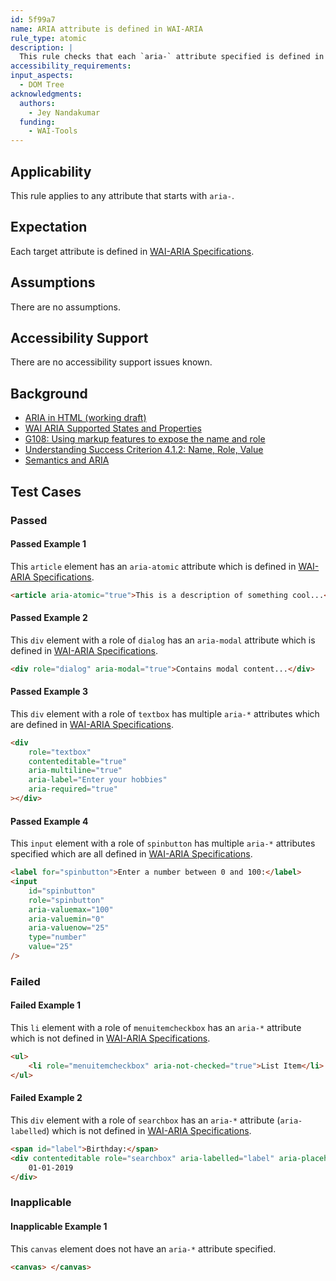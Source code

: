 ```yaml
---
id: 5f99a7
name: ARIA attribute is defined in WAI-ARIA
rule_type: atomic
description: |
  This rule checks that each `aria-` attribute specified is defined in ARIA 1.1.
accessibility_requirements:
input_aspects:
  - DOM Tree
acknowledgments:
  authors:
    - Jey Nandakumar
  funding:
    - WAI-Tools
---
```


## Applicability

This rule applies to any attribute that starts with `aria-`.

## Expectation

Each target attribute is defined in [WAI-ARIA Specifications][].

## Assumptions

There are no assumptions.

## Accessibility Support

There are no accessibility support issues known.

## Background

- [ARIA in HTML (working draft)](https://www.w3.org/TR/html-aria/#index-aria-global)
- [WAI ARIA Supported States and Properties](http://www.w3.org/TR/wai-aria/#states_and_properties)
- [G108: Using markup features to expose the name and role](https://www.w3.org/WAI/WCAG21/Techniques/general/G108)
- [Understanding Success Criterion 4.1.2: Name, Role, Value](https://www.w3.org/WAI/WCAG21/Understanding/name-role-value)
- [Semantics and ARIA](https://developers.google.com/web/fundamentals/accessibility/semantics-aria/)

## Test Cases

### Passed

#### Passed Example 1

This `article` element has an `aria-atomic` attribute which is defined in [WAI-ARIA Specifications][].

```html
<article aria-atomic="true">This is a description of something cool...</article>
```

#### Passed Example 2

This `div` element with a role of `dialog` has an `aria-modal` attribute which is defined in [WAI-ARIA Specifications][].

```html
<div role="dialog" aria-modal="true">Contains modal content...</div>
```

#### Passed Example 3

This `div` element with a role of `textbox` has multiple `aria-*` attributes which are defined in [WAI-ARIA Specifications][].

```html
<div
	role="textbox"
	contenteditable="true"
	aria-multiline="true"
	aria-label="Enter your hobbies"
	aria-required="true"
></div>
```

#### Passed Example 4

This `input` element with a role of `spinbutton` has multiple `aria-*` attributes specified which are all defined in [WAI-ARIA Specifications][].

```html
<label for="spinbutton">Enter a number between 0 and 100:</label>
<input
	id="spinbutton"
	role="spinbutton"
	aria-valuemax="100"
	aria-valuemin="0"
	aria-valuenow="25"
	type="number"
	value="25"
/>
```

### Failed

#### Failed Example 1

This `li` element with a role of `menuitemcheckbox` has an `aria-*` attribute which is not defined in [WAI-ARIA Specifications][].

```html
<ul>
	<li role="menuitemcheckbox" aria-not-checked="true">List Item</li>
</ul>
```

#### Failed Example 2

This `div` element with a role of `searchbox` has an `aria-*` attribute (`aria-labelled`) which is not defined in [WAI-ARIA Specifications][].

```html
<span id="label">Birthday:</span>
<div contenteditable role="searchbox" aria-labelled="label" aria-placeholder="MM-DD-YYYY">
	01-01-2019
</div>
```

### Inapplicable

#### Inapplicable Example 1

This `canvas` element does not have an `aria-*` attribute specified.

```html
<canvas> </canvas>
```

[wai-aria specifications]: #wai-aria-specifications 'Definition of WAI-ARIA specifications'

